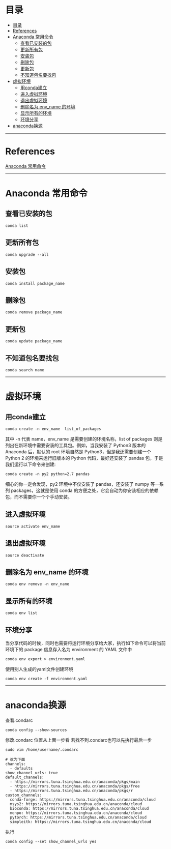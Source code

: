 # 目录

- [目录](#%e7%9b%ae%e5%bd%95)
- [References](#references)
- [Anaconda 常用命令](#anaconda-%e5%b8%b8%e7%94%a8%e5%91%bd%e4%bb%a4)
  - [查看已安装的包](#%e6%9f%a5%e7%9c%8b%e5%b7%b2%e5%ae%89%e8%a3%85%e7%9a%84%e5%8c%85)
  - [更新所有包](#%e6%9b%b4%e6%96%b0%e6%89%80%e6%9c%89%e5%8c%85)
  - [安装包](#%e5%ae%89%e8%a3%85%e5%8c%85)
  - [删除包](#%e5%88%a0%e9%99%a4%e5%8c%85)
  - [更新包](#%e6%9b%b4%e6%96%b0%e5%8c%85)
  - [不知道包名要找包](#%e4%b8%8d%e7%9f%a5%e9%81%93%e5%8c%85%e5%90%8d%e8%a6%81%e6%89%be%e5%8c%85)
- [虚拟环境](#%e8%99%9a%e6%8b%9f%e7%8e%af%e5%a2%83)
  - [用conda建立](#%e7%94%a8conda%e5%bb%ba%e7%ab%8b)
  - [进入虚拟环境](#%e8%bf%9b%e5%85%a5%e8%99%9a%e6%8b%9f%e7%8e%af%e5%a2%83)
  - [退出虚拟环境](#%e9%80%80%e5%87%ba%e8%99%9a%e6%8b%9f%e7%8e%af%e5%a2%83)
  - [删除名为 env_name 的环境](#%e5%88%a0%e9%99%a4%e5%90%8d%e4%b8%ba-envname-%e7%9a%84%e7%8e%af%e5%a2%83)
  - [显示所有的环境](#%e6%98%be%e7%a4%ba%e6%89%80%e6%9c%89%e7%9a%84%e7%8e%af%e5%a2%83)
  - [环境分享](#%e7%8e%af%e5%a2%83%e5%88%86%e4%ba%ab)
- [anaconda换源](#anaconda%e6%8d%a2%e6%ba%90)

---

# References

[Anaconda 常用命令](https://www.jianshu.com/p/6d7de7a00b8d)

---

# Anaconda 常用命令

## 查看已安装的包

```shell
conda list  
```

## 更新所有包

```shell
conda upgrade --all  
```

## 安装包

```shell
conda install package_name  
```

## 删除包

```shell
conda remove package_name  
```

## 更新包

```shell
conda update package_name  
```

## 不知道包名要找包

```shell
conda search name  
```

---

# 虚拟环境

## 用conda建立

```shell
conda create -n env_name  list_of_packages
```

其中 -n 代表 name，env_name 是需要创建的环境名称，list of packages 则是列出在新环境中需要安装的工具包。例如，当我安装了 Python3 版本的 Anaconda 后，默认的 root 环境自然是 Python3，但是我还需要创建一个 Python 2 的环境来运行旧版本的 Python 代码，最好还安装了 pandas 包，于是我们运行以下命令来创建:  

```shell
conda create -n py2 python=2.7 pandas
```

细心的你一定会发现，py2 环境中不仅安装了 pandas，还安装了 numpy 等一系列 packages，这就是使用 conda 的方便之处，它会自动为你安装相应的依赖包，而不需要你一个个手动安装。

## 进入虚拟环境

```shell
source activate env_name
```

## 退出虚拟环境

```shell
source deactivate
```

## 删除名为 env_name 的环境

```shell
conda env remove -n env_name
```

## 显示所有的环境

```shell
conda env list
```

## 环境分享

当分享代码的时候，同时也需要将运行环境分享给大家，执行如下命令可以将当前环境下的 package 信息存入名为 environment 的 YAML 文件中

```shell
conda env export > environment.yaml
```

使用别人生成的yaml文件创建环境

```shell
conda env create -f environment.yaml
```

---

# anaconda换源

查看.condarc

```shell
conda config --show-sources
```

修改.condarc 位置从上面一步看 若找不到.condarc也可以先执行最后一步

```shell
sudo vim /home/username/.condarc

# 改为下面
channels:  
  - defaults  
show_channel_urls: true  
default_channels:  
  - https://mirrors.tuna.tsinghua.edu.cn/anaconda/pkgs/main  
  - https://mirrors.tuna.tsinghua.edu.cn/anaconda/pkgs/free  
  - https://mirrors.tuna.tsinghua.edu.cn/anaconda/pkgs/r  
custom_channels:  
  conda-forge: https://mirrors.tuna.tsinghua.edu.cn/anaconda/cloud  
  msys2: https://mirrors.tuna.tsinghua.edu.cn/anaconda/cloud  
  bioconda: https://mirrors.tuna.tsinghua.edu.cn/anaconda/cloud  
  menpo: https://mirrors.tuna.tsinghua.edu.cn/anaconda/cloud  
  pytorch: https://mirrors.tuna.tsinghua.edu.cn/anaconda/cloud  
  simpleitk: https://mirrors.tuna.tsinghua.edu.cn/anaconda/cloud  
```

执行

```shell
conda config --set show_channel_urls yes
```
